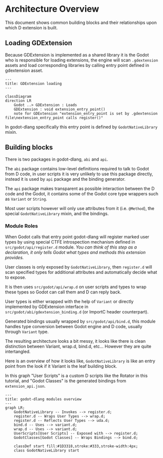 # Architecture Overview

This document shows common building blocks and their relationships upon which D extension is built.

## Loading GDExtension

Because GDExtension is implemented as a shared library it is the Godot who is responsible for loading extensions, the engine will scan `.gdextension` assets and load corresponding libraries by calling entry point defined in gdextension asset.
```mermaid
---
title: GDExtension loading
---

classDiagram
direction LR
	Godot ..> GDExtension : Loads
	GDExtension : void extension_entry_point()
	note for GDExtension "extension_entry_point is set by .gdextension file\nextension_entry_point calls register()"
```

In godot-dlang specifically this entry point is defined by `GodotNativeLibrary` mixin.

## Building blocks

There is two packages in godot-dlang, `abi` and `api`.

The `abi` package contains low-level definitions required to talk to Godot from D code, in user scripts it is very unlikely to use this package directly, instead it is used by `api` package and the binding generator.

The `api` package makes transparent as possible interaction between the D code and the Godot, it contains some of the Godot core type wrappers such as `Variant` or `String`.

Most user scripts however will only use attributes from it (i.e. `@Method`), the special `GodotNativeLibrary` mixin, and the bindings.

### Module Roles

When Godot calls that entry point godot-dlang will register marked user types by using special CTFE introspection mechanism defined in `src/godot/api/register.d` module.
*You can think of this step as a declaration, it only tells Godot what types and methods this extension provides.*

User classes is only exposed by `GodotNativeLibrary`, then `register.d` will scan specified types for additional attributes and automatically decide what to expose.

It is then uses `src/godot/api/wrap.d` on user scripts and types to wrap these types so Godot can call them and D can reply back. 

User types is either wrapped with the help of `Variant` or directly implemented by GDExtension interface in `src/godot/abi/gdextension_binding.d` (or ImportC header counterpart).

Generated bindings usually wrapped by `src/godot/api/bind.d`, this module handles type conversion between Godot engine and D code, usually through `Variant` type.

The resulting architecture looks a bit messy, it looks like there is clean distinction between Variant, wrap.d, bind.d, etc... However they are quite intertangled.

Here is an overview of how it looks like, `GodotNativeLibrary` is like an entry point  from the look if it Variant is the leaf building block.

In this graph "User Scripts" is a custom D scripts like the Rotator in this tutorial, and "Godot Classes" is the generated bindings from `extension_api.json`.


```mermaid
---
title: godot-dlang modules overview
---
graph LR;
    GodotNativeLibrary -- Invokes --> register.d;
    register.d -- Wraps User Types --> wrap.d;
    register.d -- Reflects User Types --> uda.d;
    bind.d -- Uses --> variant.d;
    wrap.d -- Uses --> variant.d;
    UserScripts[User Scripts] -- Exposed with --> register.d;
    GodotClasses[Godot Classes] -- Wraps Bindings --> bind.d;

	classDef start fill:#1D3318,stroke:#333,stroke-width:4px;
	class GodotNativeLibrary start
```

